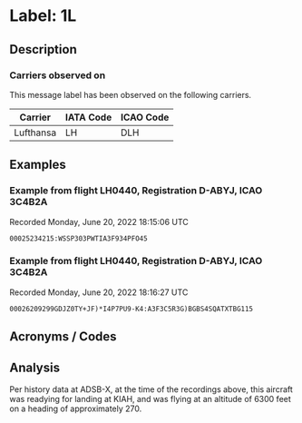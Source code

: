 # Label: 1L

## Description


### Carriers observed on

This message label has been observed on the following carriers.

Carrier | IATA Code | ICAO Code 
--------------------- | ----- | -----
Lufthansa | LH | DLH

## Examples

### Example from flight LH0440, Registration D-ABYJ, ICAO 3C4B2A
Recorded Monday, June 20, 2022 18:15:06 UTC

```
00025234215:WSSP303PWTIA3F934PFO45
```



### Example from flight LH0440, Registration D-ABYJ, ICAO 3C4B2A
Recorded Monday, June 20, 2022 18:16:27 UTC

```
00026209299GDJZ0TY+JF)*I4P7PU9-K4:A3F3C5R3G)BGBS4SQATXTBG115
```



## Acronyms / Codes


## Analysis

Per history data at ADSB-X, at the time of the recordings above, this aircraft was readying for landing
at KIAH, and was flying at an altitude of 6300 feet on a heading of approximately 270.  


